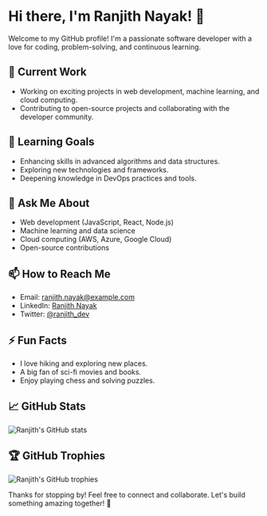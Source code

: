 # Hi there, I'm Ranjith Nayak! 👋

Welcome to my GitHub profile! I'm a passionate software developer with a love for coding, problem-solving, and continuous learning. 

## 🔭 Current Work
- Working on exciting projects in web development, machine learning, and cloud computing.
- Contributing to open-source projects and collaborating with the developer community.

## 🌱 Learning Goals
- Enhancing skills in advanced algorithms and data structures.
- Exploring new technologies and frameworks.
- Deepening knowledge in DevOps practices and tools.

## 💬 Ask Me About
- Web development (JavaScript, React, Node.js)
- Machine learning and data science
- Cloud computing (AWS, Azure, Google Cloud)
- Open-source contributions

## 📫 How to Reach Me
- Email: ranjith.nayak@example.com
- LinkedIn: [Ranjith Nayak](https://www.linkedin.com/in/ranjith-nayak/)
- Twitter: [@ranjith_dev](https://twitter.com/ranjith_dev)

## ⚡ Fun Facts
- I love hiking and exploring new places.
- A big fan of sci-fi movies and books.
- Enjoy playing chess and solving puzzles.

## 📈 GitHub Stats
![Ranjith's GitHub stats](https://github-readme-stats.vercel.app/api?username=ranjith-nayak&show_icons=true&theme=radical)

## 🏆 GitHub Trophies
![Ranjith's GitHub trophies](https://github-profile-trophy.vercel.app/?username=ranjith-nayak&theme=radical)

Thanks for stopping by! Feel free to connect and collaborate. Let's build something amazing together! 🚀

